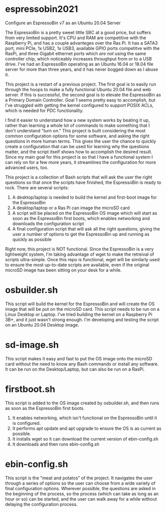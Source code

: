 # espressobin2021
Configure an EspressoBin v7 as an Ubuntu 20.04 Server

The EspressoBin is a pretty sweet little SBC at a good price, but suffers from very limited support.  It's CPU and RAM are competitive with the Raspberry Pi, and has a couple advanteges over the Ras Pi.  It has a SATA3 port, mini PCIe, 1x USB2, 1x USB3, available GPIO ports competitve with the RasPi, and three Gigabit ethernet ports which *are not* using the same controller chip, which noticeably increases throughput from or to a USB drive.  I've had an EspressoBin operating as an Ubuntu 16.04 or 18.04 file server for more than three years, and it has never bogged down as I abuse it.

This project is a restart of a previous project.  The first goal is to easily run through the hoops to make a fully functional Ubuntu 20.04 file and web server.  If this is successful, the second goal is to elevate the EspressoBin as a Primary Domain Controller.  Goal 1 seems pretty easy to accomplish, but I've struggled with getting the kernel configured to support POSIX ACLs, which is needed for PDC functionality.

I find it easier to understand how a new system works by beating it up, rather than learning a whole lot of commands to make something that I don't understand "turn on."  This project is built considering the most common configuration options for some software, and asking the right questions in more human terms.  This gives the user the chance to quickly create a configuration that can be used for learning why the questions matter, and the script itself shows how to accomplish the desired result.  Since my main goal for this project is so that I have a functional system I can rely on for a few more years, it streamlines the configuration for more advanced users, too.

This project is a collection of Bash scripts that will ask the user the right questions so that once the scripts have finished, the EspressoBin is ready to rock.  There are several scripts:
1. A desktop/laptop is needed to build the kernel and first-boot image for the EspressoBin
2. A desktop/laptop or a Ras Pi can image the microSD card
3. A script will be placed on the EspressoBin OS image which will start as soon as the EspressoBin first boots, which enables networking and downloads the configuration script
4. A final configuration script that will ask all the right questions, giving the user a number of options to get the EspressoBin up and running as quickly as possible

Right now, this project is NOT functional.  Since the EspressoBin is a very lightweight system, I'm taking advantage of wget to make the retreival of scripts ultra-simple.  Once this repo is functional, wget will be similarly used to ensure the most up-to-date scripts are available, even if the original microSD image has been sitting on your desk for a while.

# osbuilder.sh
This script will build the kernel for the EspressoBin and will create the OS image that will be put on the microSD card.  This script needs to be run on a Linux Desktop or Laptop.  I've tried building the kernel on a Raspberry Pi 3B+, and it just wasn't strong enough.  I'm developing and testing the script on an Ubuntu 20.04 Desktop image.

# sd-image.sh
This script makes it easy and fast to put the OS image onto the microSD card without the need to know any Bash commands or install any software.  It can be run on the Desktop/Laptop, but can also be run on a RasPi.

# firstboot.sh
This script is added to the OS image created by osbuilder.sh, and then runs as soon as the EspressoBin first boots.  
1. It enables networking, which isn't functional on the EspressoBin until it is configured.
2. It performs apt update and apt upgrade to ensure the OS is as current as possible.
3. It installs wget so it can download the current version of ebin-config.sh
4. It downloads and then runs ebin-config.sh

# ebin-config.sh
This script is the "meat and potatos" of the project.  It navigates the user through a series of options so the user can choose from a wide variety of final configuration options.  Wherever possible, the questions are asked in the beginning of the process, so the process (which can take as long as an hour or so) can be started, and the user can walk away for a while without delaying the configuration process.
